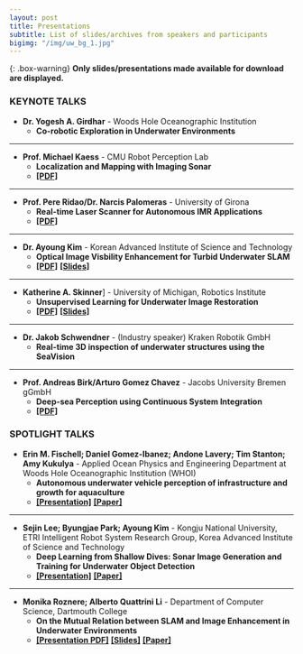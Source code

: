 ```yaml
---
layout: post
title: Presentations
subtitle: List of slides/archives from speakers and participants
bigimg: "/img/uw_bg_1.jpg"
---
```


{: .box-warning}
**Only slides/presentations made available for download are displayed.**

### KEYNOTE TALKS

* **Dr. Yogesh A. Girdhar** - Woods Hole Oceanographic Institution 
  * **Co-robotic Exploration in Underwater Environments**

---
* **Prof. Michael Kaess** - CMU Robot Perception Lab 
  * **Localization and Mapping with Imaging Sonar**
  * [**[PDF]**](http://icra-2019-uwroboticsperception.ge.issia.cnr.it/assets/presentations/keynotes/MichaelKaess-ImaginingSonar.pdf "Kaess Presentation")

---
* **Prof. Pere Ridao/Dr. Narcis Palomeras** - University of Girona 
  * **Real-time Laser Scanner for Autonomous IMR Applications**
  * [**[PDF]**](http://icra-2019-uwroboticsperception.ge.issia.cnr.it/assets/presentations/keynotes/PereRidao-RealtimeLaserScanner.pdf "Ridao Presentation")

---
* **Dr. Ayoung Kim** - Korean Advanced Institute of Science and Technology 
  * **Optical Image Visbility Enhancement for Turbid Underwater SLAM**
  * [**[PDF]**](http://icra-2019-uwroboticsperception.ge.issia.cnr.it/assets/presentations/keynotes/Kim-VisibilityEnhancementTurbidSLAM.pdf "Kim Presentation") [**[Slides]**](http://icra-2019-uwroboticsperception.ge.issia.cnr.it/assets/presentations/keynotes/Kim-VisibilityEnhancementTurbidSLAM.pptx "Kim Presentation")

---
* **Katherine A. Skinner**] - University of Michigan, Robotics Institute 
  * **Unsupervised Learning for Underwater Image Restoration**
  * [**[PDF]**](http://icra-2019-uwroboticsperception.ge.issia.cnr.it/assets/presentations/keynotes/Skinner-UnsupervisedLearningUWImageRestoration.pdf "Skinner Presentation") [**[Slides]**](http://icra-2019-uwroboticsperception.ge.issia.cnr.it/assets/presentations/keynotes/Skinner-UnsupervisedLearningUWImageRestoration.pptx "Skinner Presentation")

---
* **Dr. Jakob Schwendner** - (Industry speaker) Kraken Robotik GmbH 
  * **Real-time 3D inspection of underwater structures using the SeaVision**

---
* **Prof. Andreas Birk/Arturo Gomez Chavez** - Jacobs University Bremen gGmbH 
  * **Deep-sea Perception using Continuous System Integration**
  * [**[PDF]**](http://icra-2019-uwroboticsperception.ge.issia.cnr.it/assets/presentations/keynotes/ArturoGomez-Jacobs-DeepSeaPerception.pdf "Arturo Presentation") 



### SPOTLIGHT TALKS

* **Erin M. Fischell; Daniel Gomez-Ibanez; Andone Lavery; Tim Stanton; Amy Kukulya** - Applied Ocean Physics and Engineering Department
at Woods Hole Oceanographic Institution (WHOI)
  * **Autonomous underwater vehicle perception of infrastructure and growth for aquaculture**
  * [**[Presentation]**](http://icra-2019-uwroboticsperception.ge.issia.cnr.it/assets/presentations/spotlight/Fischell-Aquaculture.pdf "Fischell Presentation")
  [**[Paper]**](http://icra-2019-uwroboticsperception.ge.issia.cnr.it/assets/ICRA19-WS-URP-CameraReadySubmissions/ICRA19-WS-URP-Paper-11.pdf "Fischell Paper")

---
* **Sejin Lee; Byungjae Park; Ayoung Kim** - Kongju National University, ETRI Intelligent Robot System Research Group, Korea Advanced Institute of Science and Technology
  * **Deep Learning from Shallow Dives: Sonar Image Generation and Training for Underwater Object Detection**
  * [**[Presentation]**](http://icra-2019-uwroboticsperception.ge.issia.cnr.it/assets/presentations/spotlight/Kim-ShallowDive.pdf "Lee Presentation")
  [**[Paper]**](http://icra-2019-uwroboticsperception.ge.issia.cnr.it/assets/ICRA19-WS-URP-CameraReadySubmissions/ICRA19-WS-URP-Paper-04.pdf "Lee Paper")

---
* **Monika Roznere; Alberto Quattrini Li** - Department of Computer Science, Dartmouth College
  * **On the Mutual Relation between SLAM and Image Enhancement in Underwater Environments**
  * [**[Presentation PDF]**](http://icra-2019-uwroboticsperception.ge.issia.cnr.it/assets/presentations/spotlight/Roznere-RelationSLAMColor.pdf "Roznere Presentation") [**[Slides]**](http://icra-2019-uwroboticsperception.ge.issia.cnr.it/assets/presentations/spotlight/Roznere-RelationSLAMColor.pptx "Roznere Presentation")
  [**[Paper]**](http://icra-2019-uwroboticsperception.ge.issia.cnr.it/assets/ICRA19-WS-URP-CameraReadySubmissions/ICRA19-WS-URP-Paper-15.pdf "Roznere Paper")

<br>










